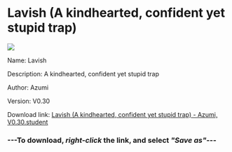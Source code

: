 # Lavish (A kindhearted, confident yet stupid trap)

<img src = "https://raw.githubusercontent.com/Arbiter1223/Daigaku-Gurashi-Custom-Students/master/Students/Files/Lavish%20(A%20kindhearted%2C%20confident%20yet%20stupid%20trap).png">

Name: Lavish

Description: A kindhearted, confident yet stupid trap

Author: Azumi

Version: V0.30

Download link: <a href="https://raw.githubusercontent.com/Arbiter1223/Daigaku-Gurashi-Custom-Students/master/Students/Files/Lavish%20(A%20kindhearted%2C%20confident%20yet%20stupid%20trap)%20-%20Azumi%2C%20V0.30.student">Lavish (A kindhearted, confident yet stupid trap) - Azumi, V0.30.student</a>

### ---**To download, _right-click_ the link, and select _"Save as"_**---
